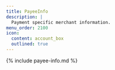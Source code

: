 ```yaml
---
title: PayeeInfo
description: |
  Payment specific merchant information.
menu_order: 2100
icon:
  content: account_box
  outlined: true
---
```


{% include payee-info.md %}
